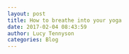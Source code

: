 ```yaml
---
layout: post
title: How to breathe into your yoga
date: 2017-02-04 08:43:59
author: Lucy Tennyson
categories: Blog
---
```

